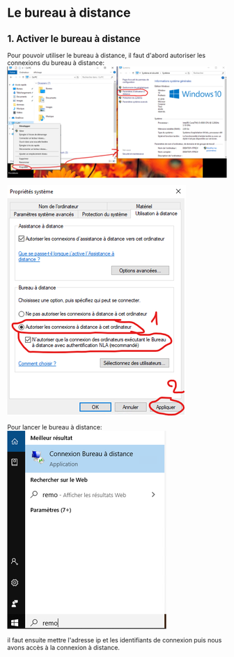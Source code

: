 
# Le bureau à distance

## 1. Activer le bureau à distance

Pour pouvoir utiliser le bureau à distance, il faut d'abord autoriser les connexions du bureau à distance:
![](images/configavancee/1-acces.png)

![](images/configavancee/2-modif.png)

Pour lancer le bureau à distance:  
![](images/configavancee/3-acces.png)

il faut ensuite mettre l'adresse ip et les identifiants de connexion puis nous avons accès à la connexion à distance.